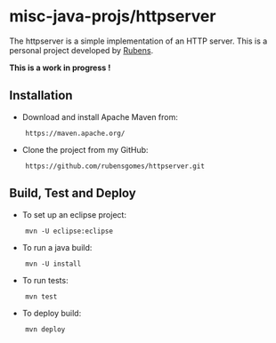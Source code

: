 # misc-java-projs/httpserver

The httpserver is a simple implementation of an HTTP server. This is a personal project developed by [Rubens](http://www.rubens-gomes.com).

**This is a work in progress !**

## Installation

- Download and install Apache Maven from:
```
    https://maven.apache.org/
```
- Clone the project from my GitHub:
```
    https://github.com/rubensgomes/httpserver.git
```
## Build, Test and Deploy

- To set up an eclipse project:
```
    mvn -U eclipse:eclipse
```
- To run a java build:
```
    mvn -U install
```
- To run tests:
```
    mvn test
```
- To deploy build:
```
    mvn deploy
```
